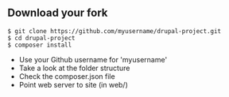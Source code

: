 ## Download your fork

    $ git clone https://github.com/myusername/drupal-project.git
    $ cd drupal-project
    $ composer install
    
* Use your Github username for 'myusername'
* Take a look at the folder structure
* Check the composer.json file
* Point web server to site (in web/)
